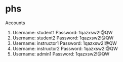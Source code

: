 # phs


Accounts  
1. Username: student1  	Password: 1qazxsw2!@QW  
2. Username: student2  	Password: 1qazxsw2!@QW  
3. Username: instructor1 	Password: 1qazxsw2!@QW  
4. Username: instructor2 	Password: 1qazxsw2!@QW  
5. Username: admin1 	Password: 1qazxsw2!@QW  
